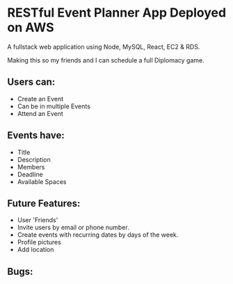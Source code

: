 # RESTful Event Planner App Deployed on AWS

A fullstack web application using Node, MySQL, React, EC2 & RDS.

Making this so my friends and I can schedule a full Diplomacy game.

## Users can:

- Create an Event
- Can be in multiple Events
- Attend an Event

## Events have:

- Title
- Description
- Members
- Deadline
- Available Spaces

## Future Features:

- User 'Friends'
- Invite users by email or phone number.
- Create events with recurring dates by days of the week.
- Profile pictures
- Add location

## Bugs:
